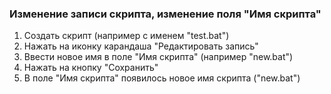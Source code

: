 ### Изменение записи скрипта, изменение поля "Имя скрипта"

1. Создать скрипт (например c именем "test.bat")
1. Нажать на иконку карандаша "Редактировать запись"
1. Ввести новое имя в поле "Имя скрипта" (например "new.bat")
1. Нажать на кнопку "Сохранить"
1. В поле "Имя скрипта" появилось новое имя скрипта ("new.bat")
